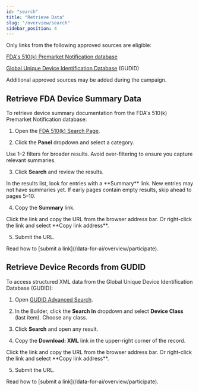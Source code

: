 ```yaml
---
id: "search"
title: "Retrieve Data"
slug: "/overview/search"
sidebar_position: 4
---
```


Only links from the following approved sources are eligible:
 
[FDA's 510(k) Premarket Notification database](https://www.accessdata.fda.gov/scripts/cdrh/cfdocs/cfpmn/pmn.cfm)

[Global Unique Device Identification Database](https://accessgudid.nlm.nih.gov/advanced-search) (GUDID)

Additional approved sources may be added during the campaign.

## Retrieve FDA Device Summary Data

To retrieve device summary documentation from the FDA's 510(k) Premarket Notification database:

1. Open the [FDA 510(k) Search Page](https://www.accessdata.fda.gov/scripts/cdrh/cfdocs/cfpmn/pmn.cfm).

2. Click the **Panel** dropdown and select a category.

<p style={{marginLeft: '32px'}}>Use 1–2 filters for broader results. Avoid over-filtering to ensure you capture relevant summaries.</p>

3. Click **Search** and review the results.

<p style={{marginLeft: '32px'}}>In the results list, look for entries with a **Summary** link. New entries may not have summaries yet. If early pages contain empty results, skip ahead to pages 5–10.</p>

4. Copy the **Summary** link.

<p style={{marginLeft: '32px'}}>Click the link and copy the URL from the browser address bar. Or right-click the link and select **Copy link address**.</p>

5. Submit the URL.

<p style={{marginLeft: '32px'}}>Read how to [submit a link](/data-for-ai/overview/participate).</p>

## Retrieve Device Records from GUDID

To access structured XML data from the Global Unique Device Identification Database (GUDID):

1. Open [GUDID Advanced Search](https://accessgudid.nlm.nih.gov/advanced-search).

2. In the Builder, click the **Search In** dropdown and select **Device Class** (last item). Choose any class.

3. Click **Search** and open any result.

4. Copy the **Download: XML** link in the upper-right corner of the record.

<p style={{marginLeft: '32px'}}>Click the link and copy the URL from the browser address bar. Or right-click the link and select **Copy link address**.</p>

5. Submit the URL.

<p style={{marginLeft: '32px'}}>Read how to [submit a link](/data-for-ai/overview/participate).</p>